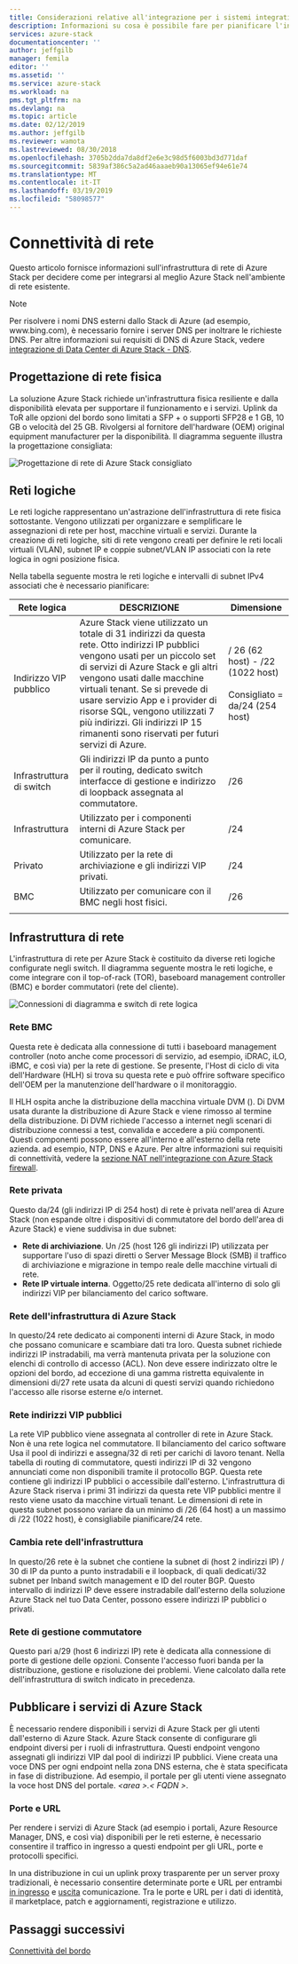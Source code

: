 ```yaml
---
title: Considerazioni relative all'integrazione per i sistemi integrati di Azure Stack di rete | Microsoft Docs
description: Informazioni su cosa è possibile fare per pianificare l'integrazione di rete di Data Center con Azure Stack con più nodi.
services: azure-stack
documentationcenter: ''
author: jeffgilb
manager: femila
editor: ''
ms.assetid: ''
ms.service: azure-stack
ms.workload: na
pms.tgt_pltfrm: na
ms.devlang: na
ms.topic: article
ms.date: 02/12/2019
ms.author: jeffgilb
ms.reviewer: wamota
ms.lastreviewed: 08/30/2018
ms.openlocfilehash: 3705b2dda7da8df2e6e3c98d5f6003bd3d771daf
ms.sourcegitcommit: 5839af386c5a2ad46aaaeb90a13065ef94e61e74
ms.translationtype: MT
ms.contentlocale: it-IT
ms.lasthandoff: 03/19/2019
ms.locfileid: "58098577"
---
```

# <a name="network-connectivity"></a>Connettività di rete
Questo articolo fornisce informazioni sull'infrastruttura di rete di Azure Stack per decidere come per integrarsi al meglio Azure Stack nell'ambiente di rete esistente. 

> [!NOTE]
> Per risolvere i nomi DNS esterni dallo Stack di Azure (ad esempio, www\.bing.com), è necessario fornire i server DNS per inoltrare le richieste DNS. Per altre informazioni sui requisiti di DNS di Azure Stack, vedere [integrazione di Data Center di Azure Stack - DNS](azure-stack-integrate-dns.md).

## <a name="physical-network-design"></a>Progettazione di rete fisica
La soluzione Azure Stack richiede un'infrastruttura fisica resiliente e dalla disponibilità elevata per supportare il funzionamento e i servizi. Uplink da ToR alle opzioni del bordo sono limitati a SFP + o supporti SFP28 e 1 GB, 10 GB o velocità del 25 GB. Rivolgersi al fornitore dell'hardware (OEM) original equipment manufacturer per la disponibilità. Il diagramma seguente illustra la progettazione consigliata:

![Progettazione di rete di Azure Stack consigliato](media/azure-stack-network/recommended-design.png)


## <a name="logical-networks"></a>Reti logiche
Le reti logiche rappresentano un'astrazione dell'infrastruttura di rete fisica sottostante. Vengono utilizzati per organizzare e semplificare le assegnazioni di rete per host, macchine virtuali e servizi. Durante la creazione di reti logiche, siti di rete vengono creati per definire le reti locali virtuali (VLAN), subnet IP e coppie subnet/VLAN IP associati con la rete logica in ogni posizione fisica.

Nella tabella seguente mostra le reti logiche e intervalli di subnet IPv4 associati che è necessario pianificare:

| Rete logica | DESCRIZIONE | Dimensione | 
| -------- | ------------- | ------------ | 
| Indirizzo VIP pubblico | Azure Stack viene utilizzato un totale di 31 indirizzi da questa rete. Otto indirizzi IP pubblici vengono usati per un piccolo set di servizi di Azure Stack e gli altri vengono usati dalle macchine virtuali tenant. Se si prevede di usare servizio App e i provider di risorse SQL, vengono utilizzati 7 più indirizzi. Gli indirizzi IP 15 rimanenti sono riservati per futuri servizi di Azure. | / 26 (62 host) - /22 (1022 host)<br><br>Consigliato = da/24 (254 host) | 
| Infrastruttura di switch | Gli indirizzi IP da punto a punto per il routing, dedicato switch interfacce di gestione e indirizzo di loopback assegnata al commutatore. | /26 | 
| Infrastruttura | Utilizzato per i componenti interni di Azure Stack per comunicare. | /24 |
| Privato | Utilizzato per la rete di archiviazione e gli indirizzi VIP privati. | /24 | 
| BMC | Utilizzato per comunicare con il BMC negli host fisici. | /26 | 
| | | |

## <a name="network-infrastructure"></a>Infrastruttura di rete
L'infrastruttura di rete per Azure Stack è costituito da diverse reti logiche configurate negli switch. Il diagramma seguente mostra le reti logiche, e come integrare con il top-of-rack (TOR), baseboard management controller (BMC) e border commutatori (rete del cliente).

![Connessioni di diagramma e switch di rete logica](media/azure-stack-network/NetworkDiagram.png)

### <a name="bmc-network"></a>Rete BMC
Questa rete è dedicata alla connessione di tutti i baseboard management controller (noto anche come processori di servizio, ad esempio, iDRAC, iLO, iBMC, e così via) per la rete di gestione. Se presente, l'Host di ciclo di vita dell'Hardware (HLH) si trova su questa rete e può offrire software specifico dell'OEM per la manutenzione dell'hardware o il monitoraggio. 

Il HLH ospita anche la distribuzione della macchina virtuale DVM (). Di DVM usata durante la distribuzione di Azure Stack e viene rimosso al termine della distribuzione. Di DVM richiede l'accesso a internet negli scenari di distribuzione connessi a test, convalida e accedere a più componenti. Questi componenti possono essere all'interno e all'esterno della rete azienda. ad esempio, NTP, DNS e Azure. Per altre informazioni sui requisiti di connettività, vedere la [sezione NAT nell'integrazione con Azure Stack firewall](azure-stack-firewall.md#network-address-translation). 

### <a name="private-network"></a>Rete privata
Questo da/24 (gli indirizzi IP di 254 host) di rete è privata nell'area di Azure Stack (non espande oltre i dispositivi di commutatore del bordo dell'area di Azure Stack) e viene suddivisa in due subnet:

- **Rete di archiviazione**. Un /25 (host 126 gli indirizzi IP) utilizzata per supportare l'uso di spazi diretti o Server Message Block (SMB) il traffico di archiviazione e migrazione in tempo reale delle macchine virtuali di rete. 
- **Rete IP virtuale interna**. Oggetto/25 rete dedicata all'interno di solo gli indirizzi VIP per bilanciamento del carico software.

### <a name="azure-stack-infrastructure-network"></a>Rete dell'infrastruttura di Azure Stack
In questo/24 rete dedicato ai componenti interni di Azure Stack, in modo che possano comunicare e scambiare dati tra loro. Questa subnet richiede indirizzi IP instradabili, ma verrà mantenuta privata per la soluzione con elenchi di controllo di accesso (ACL). Non deve essere indirizzato oltre le opzioni del bordo, ad eccezione di una gamma ristretta equivalente in dimensioni di/27 rete usata da alcuni di questi servizi quando richiedono l'accesso alle risorse esterne e/o internet. 

### <a name="public-vip-network"></a>Rete indirizzi VIP pubblici
La rete VIP pubblico viene assegnata al controller di rete in Azure Stack. Non è una rete logica nel commutatore. Il bilanciamento del carico software Usa il pool di indirizzi e assegna/32 di reti per carichi di lavoro tenant. Nella tabella di routing di commutatore, questi indirizzi IP di 32 vengono annunciati come non disponibili tramite il protocollo BGP. Questa rete contiene gli indirizzi IP pubblici o accessibile dall'esterno. L'infrastruttura di Azure Stack riserva i primi 31 indirizzi da questa rete VIP pubblici mentre il resto viene usato da macchine virtuali tenant. Le dimensioni di rete in questa subnet possono variare da un minimo di /26 (64 host) a un massimo di /22 (1022 host), è consigliabile pianificare/24 rete.

### <a name="switch-infrastructure-network"></a>Cambia rete dell'infrastruttura
In questo/26 rete è la subnet che contiene la subnet di (host 2 indirizzi IP) / 30 di IP da punto a punto instradabili e il loopback, di quali dedicati/32 subnet per Inband switch management e ID del router BGP. Questo intervallo di indirizzi IP deve essere instradabile dall'esterno della soluzione Azure Stack nel tuo Data Center, possono essere indirizzi IP pubblici o privati.

### <a name="switch-management-network"></a>Rete di gestione commutatore
Questo pari a/29 (host 6 indirizzi IP) rete è dedicata alla connessione di porte di gestione delle opzioni. Consente l'accesso fuori banda per la distribuzione, gestione e risoluzione dei problemi. Viene calcolato dalla rete dell'infrastruttura di switch indicato in precedenza.

## <a name="publish-azure-stack-services"></a>Pubblicare i servizi di Azure Stack
È necessario rendere disponibili i servizi di Azure Stack per gli utenti dall'esterno di Azure Stack. Azure Stack consente di configurare gli endpoint diversi per i ruoli di infrastruttura. Questi endpoint vengono assegnati gli indirizzi VIP dal pool di indirizzi IP pubblici. Viene creata una voce DNS per ogni endpoint nella zona DNS esterna, che è stata specificata in fase di distribuzione. Ad esempio, il portale per gli utenti viene assegnato la voce host DNS del portale.  *&lt;area >.&lt; FQDN >*.

### <a name="ports-and-urls"></a>Porte e URL
Per rendere i servizi di Azure Stack (ad esempio i portali, Azure Resource Manager, DNS, e così via) disponibili per le reti esterne, è necessario consentire il traffico in ingresso a questi endpoint per gli URL, porte e protocolli specifici.
 
In una distribuzione in cui un uplink proxy trasparente per un server proxy tradizionali, è necessario consentire determinate porte e URL per entrambi [in ingresso](https://docs.microsoft.com/azure/azure-stack/azure-stack-integrate-endpoints#ports-and-protocols-inbound) e [uscita](https://docs.microsoft.com/azure/azure-stack/azure-stack-integrate-endpoints#ports-and-urls-outbound) comunicazione. Tra le porte e URL per i dati di identità, il marketplace, patch e aggiornamenti, registrazione e utilizzo.

## <a name="next-steps"></a>Passaggi successivi
[Connettività del bordo](azure-stack-border-connectivity.md)
